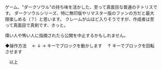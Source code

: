 ゲーム、"ダークソウル"の持ち味を活かした、至って真面目な普通のテトリスです。
ダークソウルシリーズ、特に無印版やリマスター版のファンの方だと最大限楽しめる（？）と思います。
クレームが山ほど入りそうですが、作成者は至って真面目で真剣です、きっと。

偉い人や怖い人に指摘されたら公開を中止するかもしれません。

◆操作方法
　← ↓ → キーでブロックを動かします
　↑ キーでブロックを回転させます
 
　以上
